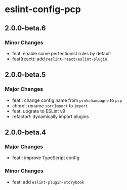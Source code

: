 # eslint-config-pcp

## 2.0.0-beta.6

### Minor Changes

- feat: enable some perfectionist rules by default
- feat(react): add `@eslint-react/eslint-plugin`

## 2.0.0-beta.5

### Major Changes

- feat!: change config name from `pinkchampagne` to `pcp`
- chore!: rename `sortImport` to `import`
- feat: upgrate to ESLint v9
- refactor!: dynamically import plugins

## 2.0.0-beta.4

### Major Changes

- feat!: improve TypeScript config

### Minor Changes

- feat: add `eslint-plugin-storybook`
